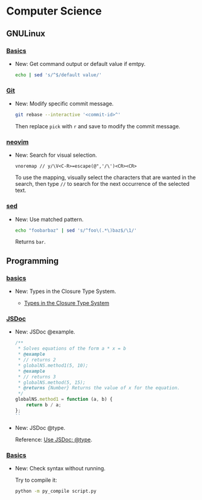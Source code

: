 # Computer Science

## GNULinux

### [Basics](gnu_linux_basics.md)

* New: Get command output or default value if emtpy.

    ```bash
    echo | sed 's/^$/default value/'
    ```
    

### [Git](git.md)

* New: Modify specific commit message.

    ```bash
    git rebase --interactive '<commit-id>^'
    ```
    
    Then replace `pick` with `r` and save to modify the commit message.
    

### [neovim](neovim.md)

* New: Search for visual selection.

    ```vimrc
    vnoremap // y/\V<C-R>=escape(@",'/\')<CR><CR>
    ```
    To use the mapping, visually select the characters that are wanted in the
    search, then type `//` to search for the next occurrence of the selected text.
    

### [sed](sed.md)

* New: Use matched pattern.

    ```bash
    echo "foobarbaz" | sed 's/^foo\(.*\)baz$/\1/'
    ```
    
    Returns `bar`.
    

## Programming

### [basics](javascript_basics.md)

* New: Types in the Closure Type System.

    * [Types in the Closure Type System](https://github.com/google/closure-compiler/wiki/Types-in-the-Closure-Type-System)
    

### [JSDoc](javascript_jsdoc.md)

* New: JSDoc @example.

    ```javascript
    /**
     * Solves equations of the form a * x = b
     * @example
     * // returns 2
     * globalNS.method1(5, 10);
     * @example
     * // returns 3
     * globalNS.method(5, 15);
     * @returns {Number} Returns the value of x for the equation.
     */
    globalNS.method1 = function (a, b) {
        return b / a;
    };
    ``
    

* New: JSDoc @type.

    Reference: [Use JSDoc: @type](https://jsdoc.app/tags-type.html).
    

### [Basics](python_basics.md)

* New: Check syntax without running.

    Try to compile it:
    
    ```bash
    python -m py_compile script.py
    ```
